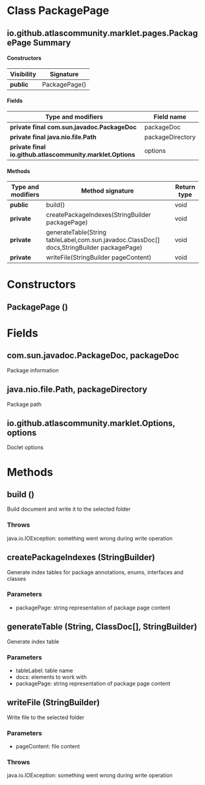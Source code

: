 Class PackagePage
=================
io.github.atlascommunity.marklet.pages.PackagePage
Summary
-------
#### Constructors
| Visibility | Signature     |
| ---------- | ------------- |
| **public** | PackagePage() |
#### Fields
| Type and modifiers                                         | Field name       |
| ---------------------------------------------------------- | ---------------- |
| **private final com.sun.javadoc.PackageDoc**               | packageDoc       |
| **private final java.nio.file.Path**                       | packageDirectory |
| **private final io.github.atlascommunity.marklet.Options** | options          |
#### Methods
| Type and modifiers | Method signature                                                                           | Return type |
| ------------------ | ------------------------------------------------------------------------------------------ | ----------- |
| **public**         | build()                                                                                    | void        |
| **private**        | createPackageIndexes(StringBuilder packagePage)                                            | void        |
| **private**        | generateTable(String tableLabel,com.sun.javadoc.ClassDoc[] docs,StringBuilder packagePage) | void        |
| **private**        | writeFile(StringBuilder pageContent)                                                       | void        |

Constructors
============
PackagePage ()
--------------


Fields
======
com.sun.javadoc.PackageDoc, packageDoc
--------------------------------------
Package information

java.nio.file.Path, packageDirectory
------------------------------------
Package path

io.github.atlascommunity.marklet.Options, options
-------------------------------------------------
Doclet options


Methods
=======
build ()
--------
Build document and write it to the selected folder
### Throws
java.io.IOException: something went wrong during write operation

createPackageIndexes (StringBuilder)
------------------------------------
Generate index tables for package annotations, enums, interfaces and classes
### Parameters
- packagePage: string representation of package page content

generateTable (String, ClassDoc[], StringBuilder)
-------------------------------------------------
Generate index table
### Parameters
- tableLabel: table name
- docs: elements to work with
- packagePage: string representation of package page content

writeFile (StringBuilder)
-------------------------
Write file to the selected folder
### Parameters
- pageContent: file content
### Throws
java.io.IOException: something went wrong during write operation


